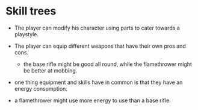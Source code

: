 # Skill trees

- The player can modify his character using parts to cater towards a playstyle.
- The player can equip different weapons that have their own pros and cons.
    - the base rifle might be good all round, while the flamethrower might be better at mobbing.

- one thing equipment and skills have in common is that they have an energy consumption.
 - a flamethrower might use more energy to use than a base rifle.